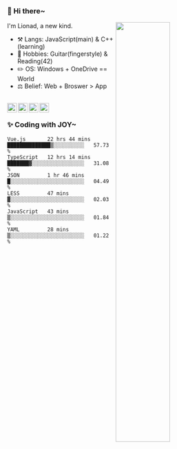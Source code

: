 ### 👋 Hi there~

[<img align="right" width="50%" src="https://github-readme-stats.vercel.app/api?username=Lionad-Morotar&show_icons=true">](https://metrics.lecoq.io/Lionad-Morotar?template=classic)

I'm Lionad, a new kind.

- ⚒️ Langs: JavaScript(main) & C++(learning)
- 🎨 Hobbies: Guitar(fingerstyle) & Reading(42)
- ✏️ OS: Windows + OneDrive == World
- ⚖️ Belief: Web + Broswer > App

<br />

<a href="https://www.lionad.art">
  <img align="left" alt="lionad-art" width="22px" src="https://cdn.jsdelivr.net/npm/simple-icons@3.1.0/icons/wordpress.svg" />
</a>
<a href="#1806234223">
  <img align="left" alt="1806234223" width="22px" src="https://cdn.jsdelivr.net/npm/simple-icons@3.1.0/icons/tencentqq.svg" />
</a>
<a href="https://www.zhihu.com/people/Lionad">
  <img align="left" alt="132yse" width="22px" src="https://cdn.jsdelivr.net/npm/simple-icons@3.1.0/icons/zhihu.svg" />
</a>
<a href="https://github.com/Lionad-Morotar">
  <img align="left" alt="yisar" width="22px" src="https://cdn.jsdelivr.net/npm/simple-icons@3.1.0/icons/github.svg" />
</a>

<br />

### ✨ Coding with JOY~

<!--START_SECTION:waka-->

```text
Vue.js       22 hrs 44 mins  ██████████████▒░░░░░░░░░░   57.73 %
TypeScript   12 hrs 14 mins  ███████▓░░░░░░░░░░░░░░░░░   31.08 %
JSON         1 hr 46 mins    █░░░░░░░░░░░░░░░░░░░░░░░░   04.49 %
LESS         47 mins         ▓░░░░░░░░░░░░░░░░░░░░░░░░   02.03 %
JavaScript   43 mins         ▒░░░░░░░░░░░░░░░░░░░░░░░░   01.84 %
YAML         28 mins         ▒░░░░░░░░░░░░░░░░░░░░░░░░   01.22 %
```

<!--END_SECTION:waka-->
